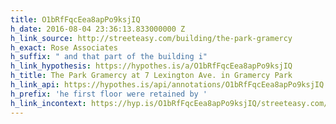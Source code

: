 ```yaml
---
title: O1bRfFqcEea8apPo9ksjIQ
h_date: 2016-08-04 23:36:13.833000000 Z
h_link_source: http://streeteasy.com/building/the-park-gramercy
h_exact: Rose Associates
h_suffix: " and that part of the building i"
h_link_hypothesis: https://hypothes.is/a/O1bRfFqcEea8apPo9ksjIQ
h_title: The Park Gramercy at 7 Lexington Ave. in Gramercy Park
h_link_api: https://hypothes.is/api/annotations/O1bRfFqcEea8apPo9ksjIQ
h_prefix: 'he first floor were retained by '
h_link_incontext: https://hyp.is/O1bRfFqcEea8apPo9ksjIQ/streeteasy.com/building/the-park-gramercy
---
```


